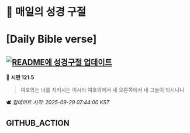 # 🙏 매일의 성경 구절
# [Daily Bible verse]
## [![README에 성경구절 업데이트](https://github.com/DONGSUKA/first_test/actions/workflows/update-readme-bible.yml/badge.svg)](https://github.com/DONGSUKA/first_test/actions/workflows/update-readme-bible.yml)
<!-- START_BIBLE_VERSE -->
📖 **시편 121:5**
> 여호와는 너를 지키시는 이시라 여호와께서 네 오른쪽에서 네 그늘이 되시나니

🕊️ _업데이트 시각: 2025-09-29 07:44:00 KST_
  <!-- END_BIBLE_VERSE -->
## GITHUB_ACTION
